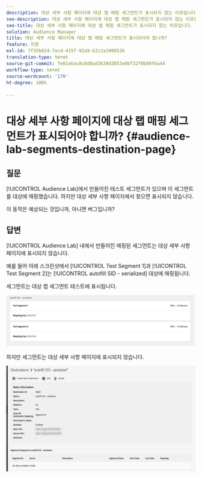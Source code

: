 ```yaml
---
description: 대상 세부 사항 페이지에 대상 랩 매핑 세그먼트가 표시되지 않는 이유입니다.
seo-description: 대상 세부 사항 페이지에 대상 랩 매핑 세그먼트가 표시되지 않는 이유입니다.
seo-title: 대상 세부 사항 페이지에 대상 랩 매핑 세그먼트가 표시되지 않는 이유입니다.
solution: Audience Manager
title: 대상 세부 사항 페이지에 대상 랩 매핑 세그먼트가 표시되어야 합니까?
feature: 지원
exl-id: 7f35b824-7acd-415f-92a9-62c2a3d08526
translation-type: tm+mt
source-git-commit: fe01ebac8c0d0ad3630d3853e0bf32f0b00f6a44
workflow-type: tm+mt
source-wordcount: '170'
ht-degree: 100%

---
```


# 대상 세부 사항 페이지에 대상 랩 매핑 세그먼트가 표시되어야 합니까? {#audience-lab-segments-destination-page}

## 질문

[!UICONTROL Audience Lab]에서 만들어진 테스트 세그먼트가 있으며 이 세그먼트를 대상에 매핑했습니다. 하지만 대상 세부 사항 페이지에서 찾으면 표시되지 않습니다.

이 동작은 예상되는 것입니까, 아니면 버그입니까?

## 답변

[!UICONTROL Audience Lab] 내에서 만들어진 매핑된 세그먼트는 대상 세부 사항 페이지에 표시되지 않습니다.

예를 들어 아래 스크린샷에서 [!UICONTROL Test Segment 1]과 [!UICONTROL Test Segment 2]는 [!UICONTROL autofill SID - serialized] 대상에 매핑됩니다.

세그먼트는 대상 랩 세그먼트 테스트에 표시됩니다.

![대상 랩 세그먼트 보기 이미지](assets/should_i_see_my_aamlab01.png)

하지만 세그먼트는 대상 세부 사항 페이지에 표시되지 않습니다.

![대상 세부 사항 페이지의 이미지](assets/should_i_see_my_aamlab02.png)
